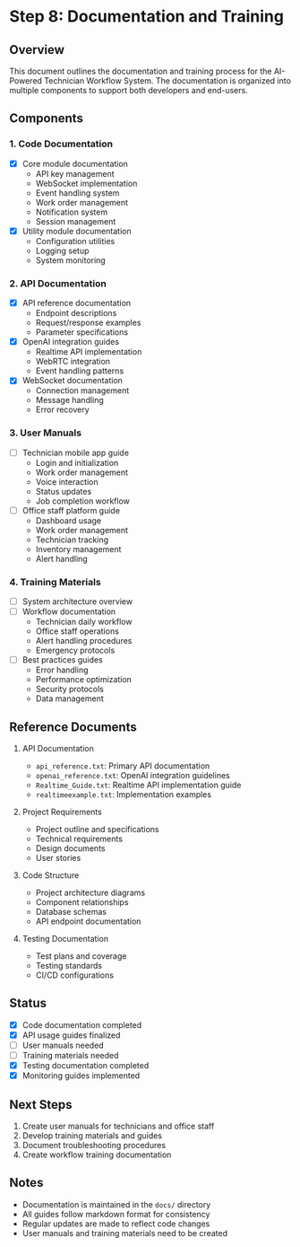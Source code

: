 # Step 8: Documentation and Training

## Overview
This document outlines the documentation and training process for the AI-Powered Technician Workflow System. The documentation is organized into multiple components to support both developers and end-users.

## Components

### 1. Code Documentation
- [x] Core module documentation
  - API key management
  - WebSocket implementation
  - Event handling system
  - Work order management
  - Notification system
  - Session management
- [x] Utility module documentation
  - Configuration utilities
  - Logging setup
  - System monitoring

### 2. API Documentation
- [x] API reference documentation
  - Endpoint descriptions
  - Request/response examples
  - Parameter specifications
- [x] OpenAI integration guides
  - Realtime API implementation
  - WebRTC integration
  - Event handling patterns
- [x] WebSocket documentation
  - Connection management
  - Message handling
  - Error recovery

### 3. User Manuals
- [ ] Technician mobile app guide
  - Login and initialization
  - Work order management
  - Voice interaction
  - Status updates
  - Job completion workflow
- [ ] Office staff platform guide
  - Dashboard usage
  - Work order management
  - Technician tracking
  - Inventory management
  - Alert handling

### 4. Training Materials
- [ ] System architecture overview
- [ ] Workflow documentation
  - Technician daily workflow
  - Office staff operations
  - Alert handling procedures
  - Emergency protocols
- [ ] Best practices guides
  - Error handling
  - Performance optimization
  - Security protocols
  - Data management

## Reference Documents
1. API Documentation
   - `api_reference.txt`: Primary API documentation
   - `openai_reference.txt`: OpenAI integration guidelines
   - `Realtime_Guide.txt`: Realtime API implementation guide
   - `realtimeexample.txt`: Implementation examples

2. Project Requirements
   - Project outline and specifications
   - Technical requirements
   - Design documents
   - User stories

3. Code Structure
   - Project architecture diagrams
   - Component relationships
   - Database schemas
   - API endpoint documentation

4. Testing Documentation
   - Test plans and coverage
   - Testing standards
   - CI/CD configurations

## Status
- [x] Code documentation completed
- [x] API usage guides finalized
- [ ] User manuals needed
- [ ] Training materials needed
- [x] Testing documentation completed
- [x] Monitoring guides implemented

## Next Steps
1. Create user manuals for technicians and office staff
2. Develop training materials and guides
3. Document troubleshooting procedures
4. Create workflow training documentation

## Notes
- Documentation is maintained in the `docs/` directory
- All guides follow markdown format for consistency
- Regular updates are made to reflect code changes
- User manuals and training materials need to be created 